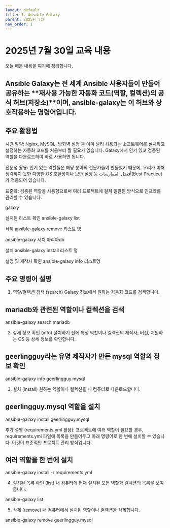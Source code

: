 ```yaml
---
layout: default
title: 1. Ansible Galaxy
parent: 2025년 7월
nav_order: 1
---
```


# 2025년 7월 30일 교육 내용

오늘 배운 내용을 여기에 정리합니다.

## Ansible Galaxy는 전 세계 Ansible 사용자들이 만들어 공유하는 **재사용 가능한 자동화 코드(역할, 컬렉션)의 공식 허브(저장소)**이며, ansible-galaxy는 이 허브와 상호작용하는 명령어입니다.

## 주요 활용법
시간 절약: Nginx, MySQL, 방화벽 설정 등 이미 널리 사용되는 소프트웨어를 설치하고 설정하는 자동화 코드를 처음부터 짤 필요가 없습니다. Galaxy에서 인기 있고 검증된 역할을 다운로드하여 바로 사용하면 됩니다.

전문성 활용: 인기 있는 역할들은 해당 분야의 전문가들이 만들었기 때문에, 우리가 미처 생각하지 못한 다양한 OS 호환성이나 보안 설정 등 أفضل الممارسات(Best Practice)가 적용되어 있습니다.

표준화: 검증된 역할을 사용함으로써 여러 프로젝트에 걸쳐 일관된 방식으로 인프라를 관리할 수 있습니다.


galaxy

설치된 리스트 확인
ansible-galaxy list

삭제 
ansible-galaxy remove 리스트 명

ansible-galaxy 서치 마리아db

설치
ansible-galaxy install 리스트 명

설명 및 제작사 확인 
ansible-galaxy info 리스트명


## 주요 명령어 설명

1. 역할/컬렉션 검색 (search)
Galaxy 허브에서 원하는 자동화 코드를 검색합니다.

## mariadb와 관련된 역할이나 컬렉션을 검색
ansible-galaxy search mariadb


2. 상세 정보 확인 (info)
설치하기 전에 특정 역할이나 컬렉션의 제작사, 버전, 지원하는 OS 등 상세 정보를 확인합니다.

## geerlingguy라는 유명 제작자가 만든 mysql 역할의 정보 확인
ansible-galaxy info geerlingguy.mysql


3. 설치 (install)
원하는 역할이나 컬렉션을 내 컴퓨터로 다운로드합니다.

## geerlingguy.mysql 역할을 설치
ansible-galaxy install geerlingguy.mysql

추가 설명 (requirements.yml 활용):
프로젝트에 여러 역할이 필요할 경우, requirements.yml 파일에 목록을 만들어두고 아래 명령어로 한 번에 설치할 수 있습니다. 이것이 표준적인 프로젝트 관리 방식입니다.

## 여러 역할을 한 번에 설치
ansible-galaxy install -r requirements.yml


4. 설치된 목록 확인 (list)
내 컴퓨터에 현재 설치된 모든 역할과 컬렉션의 목록을 보여줍니다.

ansible-galaxy list


5. 삭제 (remove)
내 컴퓨터에서 설치된 역할이나 컬렉션을 삭제합니다.

ansible-galaxy remove geerlingguy.mysql
